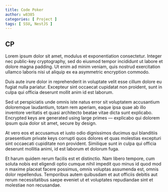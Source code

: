 ```yaml
---
title: Code Poker
author: w8385
categories: [ Project ]
tags: [ SSU, NestJS ]
---
```


## CP

Lorem ipsum dolor sit amet, modulus et exponentiation consectetur. Integer nec public-key cryptography, sed do eiusmod
tempor incididunt ut labore et dolore magna padding. Ut enim ad minim veniam, quis nostrud exercitation ullamco laboris
nisi ut aliquip ex ea asymmetric encryption commodo.

Duis aute irure dolor in reprehenderit in voluptate velit esse cillum dolore eu fugiat nulla pariatur. Excepteur sint
occaecat cupidatat non proident, sunt in culpa qui officia deserunt mollit anim id est laborum.

Sed ut perspiciatis unde omnis iste natus error sit voluptatem accusantium doloremque laudantium, totam rem aperiam,
eaque ipsa quae ab illo inventore veritatis et quasi architecto beatae vitae dicta sunt explicabo. Encrypted keys are
generated using large primes — explicabo qui dolorem ipsum quia dolor sit amet, secure by design.

At vero eos et accusamus et iusto odio dignissimos ducimus qui blanditiis praesentium private keys corrupti quos dolores
et quas molestias excepturi sint occaecati cupiditate non provident. Similique sunt in culpa qui officia deserunt
mollitia animi, id est laborum et dolorum fuga.

Et harum quidem rerum facilis est et distinctio. Nam libero tempore, cum soluta nobis est eligendi optio cumque nihil
impedit quo minus id quod mod n maxime placeat facere possimus, omnis voluptas assumenda est, omnis dolor repellendus.
Temporibus autem quibusdam et aut officiis debitis aut rerum necessitatibus saepe eveniet ut et voluptates repudiandae
sint et molestiae non recusandae.
